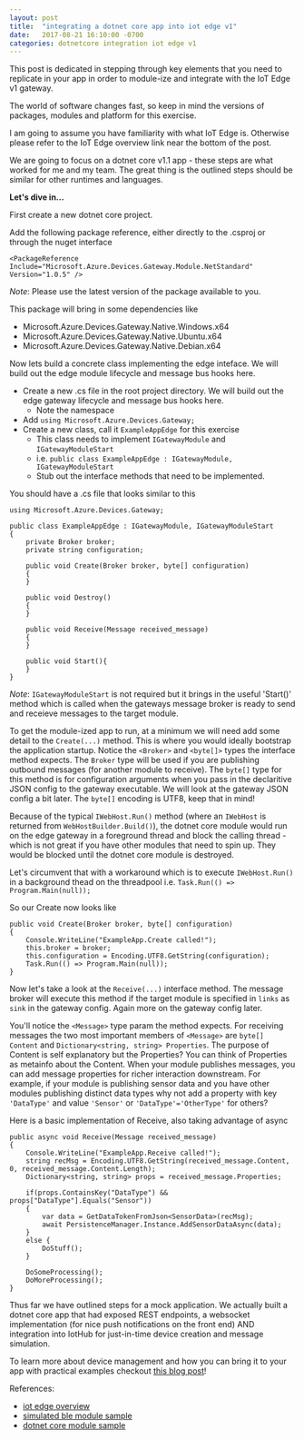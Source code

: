 ```yaml
---
layout: post
title:  "integrating a dotnet core app into iot edge v1"
date:   2017-08-21 16:10:00 -0700
categories: dotnetcore integration iot edge v1
---
```


This post is dedicated in stepping through key elements that you need to replicate in your app in order to module-ize and integrate with the IoT Edge v1 gateway.

The world of software changes fast, so keep in mind the versions of packages, modules and platform for this exercise. 

I am going to assume you have familiarity with what IoT Edge is. Otherwise please refer to the IoT Edge overview link near the bottom of the post.

We are going to focus on a dotnet core v1.1 app - these steps are what worked for me and my team. The great thing is the outlined steps should be similar for other runtimes and languages.  


__Let's dive in...__

First create a new dotnet core project.

Add the following package reference, either directly to the .csproj or through the nuget interface

```
<PackageReference Include="Microsoft.Azure.Devices.Gateway.Module.NetStandard" Version="1.0.5" />
```
*Note*: Please use the latest version of the package available to you.

This package will bring in some dependencies like 

- Microsoft.Azure.Devices.Gateway.Native.Windows.x64
- Microsoft.Azure.Devices.Gateway.Native.Ubuntu.x64
- Microsoft.Azure.Devices.Gateway.Native.Debian.x64


Now lets build a concrete class implementing the edge inteface. We will build out the edge module lifecycle and message bus hooks here.

* Create a new .cs file in the root project directory. We will build out the edge gateway lifecycle and message bus hooks here.
    * Note the namespace
* Add `using Microsoft.Azure.Devices.Gateway;` 
* Create a new class, call it `ExampleAppEdge` for this exercise
    * This class needs to implement `IGatewayModule` and `IGatewayModuleStart`
    * i.e. `public class ExampleAppEdge : IGatewayModule, IGatewayModuleStart`
    * Stub out the interface methods that need to be implemented.

You should have a .cs file that looks similar to this

```
using Microsoft.Azure.Devices.Gateway;

public class ExampleAppEdge : IGatewayModule, IGatewayModuleStart
{
    private Broker broker;
    private string configuration;

    public void Create(Broker broker, byte[] configuration)
    {
    }

    public void Destroy()
    {
    }

    public void Receive(Message received_message)
    {
    }

    public void Start(){
    }
}
```
*Note*: `IGatewayModuleStart` is not required but it brings in the useful 'Start()' method which is called when the gateways message broker is ready to send and receieve messages to the target module.

To get the module-ized app to run, at a minimum we will need add some detail to the `Create(...)` method. This is where you would ideally bootstrap the application startup. Notice the `<Broker>` and `<byte[]>` types the interface method expects. The `Broker` type will be used if you are publishing outbound messages (for another module to receive). The `byte[]` type for this method is for configuration arguments when you pass in the declaritive JSON config to the gateway executable. We will look at the gateway JSON config a bit later. The `byte[]` encoding is UTF8, keep that in mind!

Because of the typical `IWebHost.Run()` method (where an `IWebHost` is returned from `WebHostBuilder.Build()`), the dotnet core module would run on the edge gateway in a foreground thread and block the calling thread - which is not great if you have other modules that need to spin up. They would be blocked until the dotnet core module is destroyed.

Let's circumvent that with a workaround which is to execute `IWebHost.Run()` in a background thead on the threadpool i.e. `Task.Run(() => Program.Main(null));`

So our Create now looks like 

```
public void Create(Broker broker, byte[] configuration)
{
    Console.WriteLine("ExampleApp.Create called!");
    this.broker = broker;
    this.configuration = Encoding.UTF8.GetString(configuration);
    Task.Run(() => Program.Main(null));
}
```

Now let's take a look at the `Receive(...)` interface method. The message broker will execute this method if the target module is specified in `links` as `sink` in the gateway config. Again more on the gateway config later.

You'll notice the `<Message>` type param the method expects. For receiving messages the two most important members of `<Message>` are `byte[] Content` and `Dictionary<string, string> Properties`. The purpose of Content is self explanatory but the Properties? You can think of Properties as metainfo about the Content. When your module publishes messages, you can add message properties for richer interaction downstream. For example, if your module is publishing sensor data and you have other modules publishing distinct data types why not add a property with key `'DataType'` and value `'Sensor'` or `'DataType'='OtherType'` for others?

Here is a basic implementation of Receive, also taking advantage of async

```
public async void Receive(Message received_message)
{
    Console.WriteLine("ExampleApp.Receive called!");
    string recMsg = Encoding.UTF8.GetString(received_message.Content, 0, received_message.Content.Length);
    Dictionary<string, string> props = received_message.Properties;

    if(props.ContainsKey("DataType") && props["DataType"].Equals("Sensor"))
    {
        var data = GetDataTokenFromJson<SensorData>(recMsg);
        await PersistenceManager.Instance.AddSensorDataAsync(data);
    }
    else {
        DoStuff();
    }

    DoSomeProcessing();
    DoMoreProcessing();
}
```

Thus far we have outlined steps for a mock application. We actually built a dotnet core app that had exposed REST endpoints, a websocket implementation (for nice push notifications on the front end) AND integration into IotHub for just-in-time device creation and message simulation.

To learn more about device management and how you can bring it to your app with practical examples checkout [this blog post](http://katngov.com/2017/08/24/iot-device-management-web-app/)!


References:
- [iot edge overview](https://docs.microsoft.com/en-us/azure/iot-hub/iot-hub-iot-edge-overview)
- [simulated ble module sample](https://github.com/Azure-Samples/iot-edge-samples/tree/master/dotnetcore/simulated_ble)
- [dotnet core module sample](https://github.com/Azure/iot-edge/tree/master/samples/dotnet_core_module_sample)

